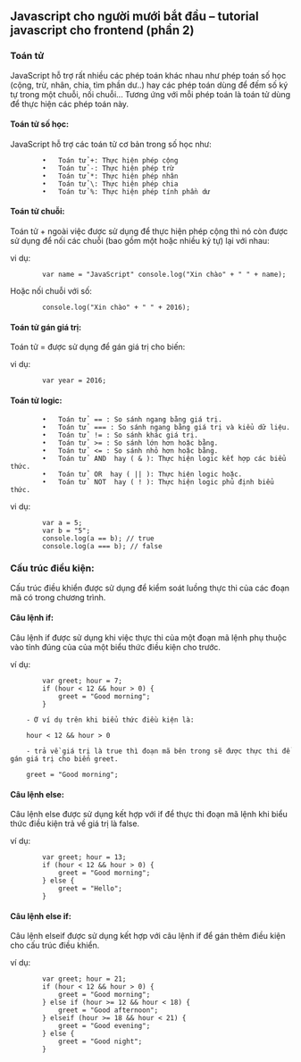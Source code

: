 ﻿## Javascript cho người mưới bắt đầu – tutorial javascript cho frontend (phần 2)

### Toán tử
JavaScript hỗ trợ rất nhiều các phép toán khác nhau như phép toán số học (cộng, trừ, nhân, chia, tìm phần dư..) hay các phép toán dùng để đếm số ký tự trong một chuỗi, nối chuỗi... Tương ứng với mỗi phép toán là toán tử dùng để thực hiện các phép toán này.

####    Toán tử số học:
JavaScript hỗ trợ các toán tử cơ bản trong số học như:

            •	Toán tử +: Thực hiện phép cộng
            •	Toán tử -: Thực hiện phép trừ
            •	Toán tử *: Thực hiện phép nhân
            •	Toán tử \: Thực hiện phép chia
            •	Toán tử %: Thực hiện phép tính phần dư

####    Toán tử chuỗi: 
Toán tử + ngoài việc được sử dụng để thực hiện phép cộng thì nó còn được sử dụng để nối các chuỗi
(bao gồm một hoặc nhiều ký tự) lại với nhau:

vi dụ:
```
        var name = "JavaScript" console.log("Xin chào" + " " + name);
```
Hoặc nối chuỗi với số:
```
        console.log("Xin chào" + " " + 2016);
```

####    Toán tử gán giá trị: 
Toán tử = được sử dụng để gán giá trị cho biến:

vi dụ:
```
        var year = 2016;
```

####    Toán tử logic: 
            •	Toán tử  == : So sánh ngang bằng giá trị.
            •	Toán tử  === : So sánh ngang bằng giá trị và kiểu dữ liệu.
            •	Toán tử  != : So sánh khác giá trị.
            •	Toán tử  >= : So sánh lớn hơn hoặc bằng.
            •	Toán tử  <= : So sánh nhỏ hơn hoặc bằng.
            •	Toán tử  AND  hay ( & ): Thực hiện logic kết hợp các biểu thức.
            •	Toán tử  OR  hay ( || ): Thực hiện logic hoặc.
            •	Toán tử  NOT  hay ( ! ): Thực hiện logic phủ định biểu thức.

vi dụ:
```
        var a = 5; 
        var b = "5"; 
        console.log(a == b); // true 
        console.log(a === b); // false
```

### Cấu trúc điều kiện:
Cấu trúc điều khiển được sử dụng để kiểm soát luồng thực thi của các đoạn mã có trong chương trình.

####    Câu lệnh if: 
Câu lệnh if được sử dụng khi việc thực thi của một đoạn mã lệnh phụ thuộc vào tính đúng của của một biểu thức điều kiện cho trước.

ví dụ:
```
        var greet; hour = 7;
        if (hour < 12 && hour > 0) { 
            greet = "Good morning"; 
        }
```

        - Ở ví dụ trên khi biểu thức điều kiện là:

        hour < 12 && hour > 0

        - trả về giá trị là true thì đoạn mã bên trong sẽ được thực thi để gán giá trị cho biến greet.

        greet = "Good morning";

#### Câu lệnh else:
Câu lệnh else được sử dụng kết hợp với if để thực thi đoạn mã lệnh khi biểu thức điều kiện trả về giá trị là false.

ví dụ:
```
        var greet; hour = 13; 
        if (hour < 12 && hour > 0) { 
            greet = "Good morning"; 
        } else { 
            greet = "Hello"; 
        }
```

####  Câu lệnh else if: 
Câu lệnh elseif được sử dụng kết hợp với câu lệnh if để gán thêm điều kiện cho cấu trúc điều khiển.

ví dụ:
```
        var greet; hour = 21; 
        if (hour < 12 && hour > 0) { 
            greet = "Good morning"; 
        } else if (hour >= 12 && hour < 18) { 
            greet = "Good afternoon"; 
        } elseif (hour >= 18 && hour < 21) { 
            greet = "Good evening"; 
        } else { 
            greet = "Good night"; 
        }
```



